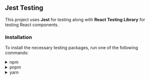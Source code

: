 ## Jest Testing

This project uses **Jest** for testing along with **React Testing Library** for testing React components.

### Installation

To install the necessary testing packages, run one of the following commands:

<details>
<summary>npm</summary>

```sh
npm install --save-dev @testing-library/react @testing-library/jest-dom @types/jest jest jest-environment-jsdom @testing-library/user-event
```

</details> <details> <summary>pnpm</summary>

```sh
pnpm add -D @testing-library/react @testing-library/jest-dom @types/jest jest jest-environment-jsdom @testing-library/user-event
```

</details> <details> <summary>yarn</summary>

```sh
yarn add -D @testing-library/react @testing-library/jest-dom @types/jest jest jest-environment-jsdom @testing-library/user-event
```

</details>
